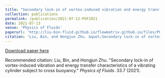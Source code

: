 ```yaml
---
title: "Secondary lock-in of vortex-induced vibration and energy transfer characteristics of a vibrating cylinder subject to cross buoyancy"
collection: publications
permalink: /publication/2021-07-13-POF2021
date: 2021-07-13
venue: 'Physics of Fluids'
paperurl: 'http://liu-bin-fluid.github.io/flowmatrix.github.io/files/POF2021.pdf'
citation: 'Liu, Bin, and Hongjun Zhu. &quot;Secondary lock-in of vortex-induced vibration and energy transfer characteristics of a vibrating cylinder subject to cross buoyancy.&quot; <i>Physics of Fluids</i>. 33.7 (2021).'
---
```


<a href='http://liu-bin-fluid.github.io/chaoschapters.github.io/files/POF2021.pdf'>Download paper here</a>

Recommended citation: Liu, Bin, and Hongjun Zhu. "Secondary lock-in of vortex-induced vibration and energy transfer characteristics of a vibrating cylinder subject to cross buoyancy." <i>Physics of Fluids</i>. 33.7 (2021).
